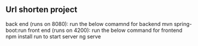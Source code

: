 Url shorten project
--------------------
back end (runs on 8080): run the below comamnd for backend
mvn spring-boot:run
front end (runs on 4200): run the below command for frontend
npm install
run to start server
ng serve


